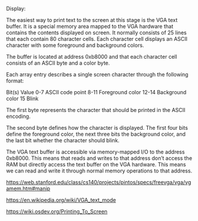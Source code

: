 Display:

The easiest way to print text to the screen at this stage is the VGA text buffer. It is a special memory area mapped to the VGA hardware that contains the contents displayed on screen. It normally consists of 25 lines that each contain 80 character cells. Each character cell displays an ASCII character with some foreground and background colors.

The buffer is located at address 0xb8000 and that each character cell consists of an ASCII byte and a color byte.

Each array entry describes a single screen character through the following format:

Bit(s)	Value
0-7	    ASCII code point
8-11  	Foreground color
12-14	  Background color
15	    Blink


The first byte represents the character that should be printed in the ASCII encoding.

The second byte defines how the character is displayed. The first four bits define the foreground color, the next three bits the background color, and the last bit whether the character should blink.

The VGA text buffer is accessible via memory-mapped I/O to the address 0xb8000. This means that reads and writes to that address don’t access the RAM but directly access the text buffer on the VGA hardware. This means we can read and write it through normal memory operations to that address.

https://web.stanford.edu/class/cs140/projects/pintos/specs/freevga/vga/vgamem.htm#manip

https://en.wikipedia.org/wiki/VGA_text_mode

https://wiki.osdev.org/Printing_To_Screen
